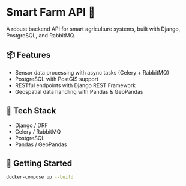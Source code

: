 # Smart Farm API 🌾

A robust backend API for smart agriculture systems, built with Django, PostgreSQL, and RabbitMQ.

## 📦 Features

- Sensor data processing with async tasks (Celery + RabbitMQ)
- PostgreSQL with PostGIS support
- RESTful endpoints with Django REST Framework
- Geospatial data handling with Pandas & GeoPandas

## 🚀 Tech Stack

- Django / DRF
- Celery / RabbitMQ
- PostgreSQL
- Pandas / GeoPandas

## 🔧 Getting Started

```bash
docker-compose up --build
